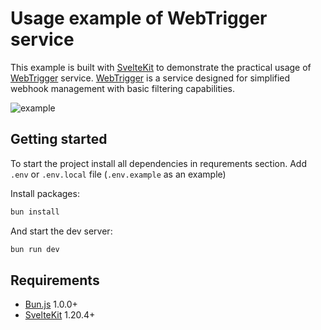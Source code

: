 # Usage example of WebTrigger service

This example is built with [SvelteKit][sveltekit] to demonstrate the practical usage of [WebTrigger][webtrigger] service. [WebTrigger][webtrigger] is a service designed for simplified webhook management with basic filtering capabilities.

![example](https://i.imgur.com/o53OHp3.gif)

## Getting started

To start the project install all dependencies in requrements section.
Add `.env` or `.env.local` file (`.env.example` as an example)

Install packages:

```bash
bun install
```

And start the dev server:

```bash
bun run dev
```

## Requirements

- [Bun.js][bun] 1.0.0+
- [SvelteKit][sveltekit] 1.20.4+

[bun]: https://bun.sh/
[sveltekit]: https://kit.svelte.dev/
[webtrigger]: https://github.com/dev5c32373043/webtrigger
